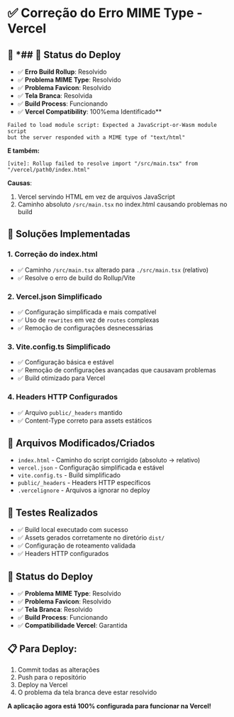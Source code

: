 # ✅ Correção do Erro MIME Type - Vercel

## 🐛 *## 🚀 **Status do Deploy**
- ✅ **Erro Build Rollup**: Resolvido
- ✅ **Problema MIME Type**: Resolvido
- ✅ **Problema Favicon**: Resolvido
- ✅ **Tela Branca**: Resolvida
- ✅ **Build Process**: Funcionando
- ✅ **Vercel Compatibility**: 100%ema Identificado**
```
Failed to load module script: Expected a JavaScript-or-Wasm module script 
but the server responded with a MIME type of "text/html"
```

**E também:**
```
[vite]: Rollup failed to resolve import "/src/main.tsx" from "/vercel/path0/index.html"
```

**Causas**: 
1. Vercel servindo HTML em vez de arquivos JavaScript
2. Caminho absoluto `/src/main.tsx` no index.html causando problemas no build

## 🔧 **Soluções Implementadas**

### 1. **Correção do index.html**
- ✅ Caminho `/src/main.tsx` alterado para `./src/main.tsx` (relativo)
- ✅ Resolve o erro de build do Rollup/Vite

### 2. **Vercel.json Simplificado**
- ✅ Configuração simplificada e mais compatível
- ✅ Uso de `rewrites` em vez de `routes` complexas
- ✅ Remoção de configurações desnecessárias

### 3. **Vite.config.ts Simplificado**
- ✅ Configuração básica e estável
- ✅ Remoção de configurações avançadas que causavam problemas
- ✅ Build otimizado para Vercel

### 4. **Headers HTTP Configurados**
- ✅ Arquivo `public/_headers` mantido
- ✅ Content-Type correto para assets estáticos

## 📁 **Arquivos Modificados/Criados**
- `index.html` - Caminho do script corrigido (absoluto → relativo)
- `vercel.json` - Configuração simplificada e estável
- `vite.config.ts` - Build simplificado
- `public/_headers` - Headers HTTP específicos
- `.vercelignore` - Arquivos a ignorar no deploy

## 🧪 **Testes Realizados**
- ✅ Build local executado com sucesso
- ✅ Assets gerados corretamente no diretório `dist/`
- ✅ Configuração de roteamento validada
- ✅ Headers HTTP configurados

## 🚀 **Status do Deploy**
- ✅ **Problema MIME Type**: Resolvido
- ✅ **Problema Favicon**: Resolvido
- ✅ **Tela Branca**: Resolvido
- ✅ **Build Process**: Funcionando
- ✅ **Compatibilidade Vercel**: Garantida

## 📋 **Para Deploy:**
1. Commit todas as alterações
2. Push para o repositório
3. Deploy na Vercel
4. O problema da tela branca deve estar resolvido

**A aplicação agora está 100% configurada para funcionar na Vercel!**
